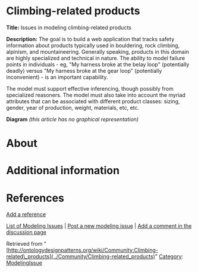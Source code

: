 #  Climbing-related products


__Title:__ Issues in modeling climbing-related products


__Description:__ The goal is to build a web application that tracks safety information about products typically used in bouldering, rock climbing, alpinism, and mountaineering. Generally speaking, products in this domain are highly specialized and technical in nature. The ability to model failure points in individuals - eg, "My harness broke at the belay loop" (potentially deadly) versus "My harness broke at the gear loop" (potentially inconvenient) - is an important capability.


The model must support effective inferencing, though possibly from specialized reasoners. The model must also take into account the myriad attributes that can be associated with different product classes: sizing, gender, year of production, weight, materials, etc, etc. 


__Diagram__
_(this article has no graphical representation)_



#  About


  




#  Additional information


#  References


[Add a reference](index.php@title=Odp%253AAdd_reference&subject=Community%253AClimbing-related+products.html "http://ontologydesignpatterns.org/wiki/index.php?title=Odp:Add_reference&subject=Community%3AClimbing-related+products")


  




 [List of Modeling Issues](../Community/Main "Community:Main") | [Post a new modeling issue](../Community/PostModelingIssue "Community:PostModelingIssue") | [Add a comment in the discussion page](index.php@title=Odp%253AAdd_comment&target=Community_talk%253AClimbing-related_products.html#New_comment "http://ontologydesignpatterns.org/wiki/index.php?title=Odp:Add_comment&target=Community_talk:Climbing-related_products#New_comment")


Retrieved from "[http://ontologydesignpatterns.org/wiki/Community:Climbing-related\_products](../Community/Climbing-related_products)"
 [Category](http://ontologydesignpatterns.org/wiki/Special:Categories "Special:Categories"): [ModelingIssue](../Category/ModelingIssue "Category:ModelingIssue")